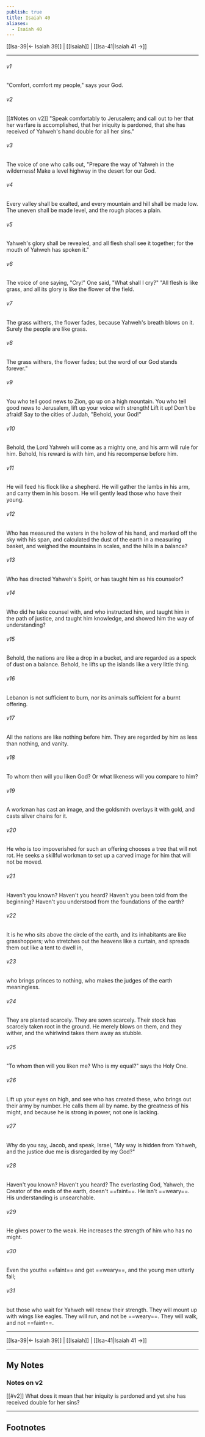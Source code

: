 ```yaml
---
publish: true
title: Isaiah 40
aliases:
  - Isaiah 40
---
```


[[Isa-39|← Isaiah 39]] | [[Isaiah]] | [[Isa-41|Isaiah 41 →]]
***



###### v1 
"Comfort, comfort my people," says your God. 

###### v2 
[[#Notes on v2]] 
"Speak comfortably to Jerusalem; and call out to her that her warfare is accomplished, that her iniquity is pardoned, that she has received of Yahweh's hand double for all her sins." 

###### v3 
The voice of one who calls out, "Prepare the way of Yahweh in the wilderness! Make a level highway in the desert for our God. 

###### v4 
Every valley shall be exalted, and every mountain and hill shall be made low. The uneven shall be made level, and the rough places a plain. 

###### v5 
Yahweh's glory shall be revealed, and all flesh shall see it together; for the mouth of Yahweh has spoken it." 

###### v6 
The voice of one saying, "Cry!" One said, "What shall I cry?" "All flesh is like grass, and all its glory is like the flower of the field. 

###### v7 
The grass withers, the flower fades, because Yahweh's breath blows on it. Surely the people are like grass. 

###### v8 
The grass withers, the flower fades; but the word of our God stands forever." 

###### v9 
You who tell good news to Zion, go up on a high mountain. You who tell good news to Jerusalem, lift up your voice with strength! Lift it up! Don't be afraid! Say to the cities of Judah, "Behold, your God!" 

###### v10 
Behold, the Lord Yahweh will come as a mighty one, and his arm will rule for him. Behold, his reward is with him, and his recompense before him. 

###### v11 
He will feed his flock like a shepherd. He will gather the lambs in his arm, and carry them in his bosom. He will gently lead those who have their young. 

###### v12 
Who has measured the waters in the hollow of his hand, and marked off the sky with his span, and calculated the dust of the earth in a measuring basket, and weighed the mountains in scales, and the hills in a balance? 

###### v13 
Who has directed Yahweh's Spirit, or has taught him as his counselor? 

###### v14 
Who did he take counsel with, and who instructed him, and taught him in the path of justice, and taught him knowledge, and showed him the way of understanding? 

###### v15 
Behold, the nations are like a drop in a bucket, and are regarded as a speck of dust on a balance. Behold, he lifts up the islands like a very little thing. 

###### v16 
Lebanon is not sufficient to burn, nor its animals sufficient for a burnt offering. 

###### v17 
All the nations are like nothing before him. They are regarded by him as less than nothing, and vanity. 

###### v18 
To whom then will you liken God? Or what likeness will you compare to him? 

###### v19 
A workman has cast an image, and the goldsmith overlays it with gold, and casts silver chains for it. 

###### v20 
He who is too impoverished for such an offering chooses a tree that will not rot. He seeks a skillful workman to set up a carved image for him that will not be moved. 

###### v21 
Haven't you known? Haven't you heard? Haven't you been told from the beginning? Haven't you understood from the foundations of the earth? 

###### v22 
It is he who sits above the circle of the earth, and its inhabitants are like grasshoppers; who stretches out the heavens like a curtain, and spreads them out like a tent to dwell in, 

###### v23 
who brings princes to nothing, who makes the judges of the earth meaningless. 

###### v24 
They are planted scarcely. They are sown scarcely. Their stock has scarcely taken root in the ground. He merely blows on them, and they wither, and the whirlwind takes them away as stubble. 

###### v25 
"To whom then will you liken me? Who is my equal?" says the Holy One. 

###### v26 
Lift up your eyes on high, and see who has created these, who brings out their army by number. He calls them all by name. by the greatness of his might, and because he is strong in power, not one is lacking. 

###### v27 
Why do you say, Jacob, and speak, Israel, "My way is hidden from Yahweh, and the justice due me is disregarded by my God?" 

###### v28 
Haven't you known? Haven't you heard? The everlasting God, Yahweh, the Creator of the ends of the earth, doesn't ==faint==. He isn't ==weary==. His understanding is unsearchable. 

###### v29 
He gives power to the weak. He increases the strength of him who has no might. 

###### v30 
Even the youths ==faint== and get ==weary==, and the young men utterly fall; 

###### v31 
but those who wait for Yahweh will renew their strength. They will mount up with wings like eagles. They will run, and not be ==weary==. They will walk, and not ==faint==.

***
[[Isa-39|← Isaiah 39]] | [[Isaiah]] | [[Isa-41|Isaiah 41 →]]

---
## My Notes

### Notes on v2
[[#v2]] 
What does it mean that her iniquity is pardoned and yet she has received double for her sins? 

---
## Footnotes